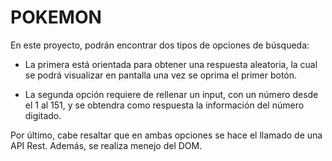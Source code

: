 # POKEMON

En este proyecto, podrán encontrar dos tipos de opciones de búsqueda:

 - La primera está orientada para obtener una respuesta aleatoria, la cual se podrá visualizar en pantalla una vez se oprima el primer botón.

 - La segunda opción requiere de rellenar un input, con un número desde el 1 al 151, y se obtendra como respuesta la información del número digitado.

Por último, cabe resaltar que en ambas opciones se hace el llamado de una API Rest. Además, se realiza menejo del DOM.
